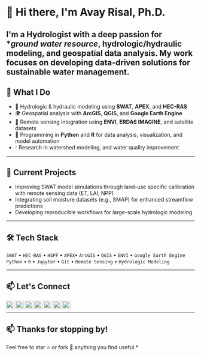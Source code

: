  # 👋 Hi there, I'm Avay Risal, Ph.D.

I'm a Hydrologist with a deep passion for **ground water resource*, **hydrologic/hydraulic modeling**, and **geospatial data analysis**. My work focuses on developing data-driven solutions for sustainable water management.
---

## 💼 What I Do
- 🧪 Hydrologic & hydraulic modeling using **SWAT**, **APEX**, and **HEC-RAS**
- 🌍 Geospatial analysis with **ArcGIS**, **QGIS**, and **Google Earth Engine**
- 📡 Remote sensing integration using **ENVI**, **ERDAS IMAGINE**, and satellite datasets
- 🐍 Programming in **Python** and **R** for data analysis, visualization, and model automation
- 💧 Research in watershed modeling, and water quality improvement

---

## 🔭 Current Projects
- Improving SWAT model simulations through land-use specific calibration with remote sensing data (ET, LAI, NPP)
- Integrating soil moisture datasets (e.g., SMAP) for enhanced streamflow predictions
- Developing reproducible workflows for large-scale hydrologic modeling

---

## 🛠️ Tech Stack
`SWAT` • `HEC-RAS` • `HSPF` • `APEX`• `ArcGIS` • `QGIS` • `ENVI` • `Google Earth Engine`  
`Python` • `R` • `Jupyter` • `Git`  • `Remote Sensing` • `Hydrologic Modeling`

---

## 📫 Let's Connect

<a href="https://scholar.google.co.kr/citations?user=XHexQEoAAAAJ&hl=en">
  <img align="left" alt="TDA's Scholar" width="22px" src="https://cdn.jsdelivr.net/npm/simple-icons@v3/icons/googlescholar.svg" />
</a>

<a href="https://www.linkedin.com/in/avay-risal-ph-d-55711671/">
  <img align="left" alt="TDA's Linkdein" width="22px" src="https://cdn.jsdelivr.net/npm/simple-icons@v3/icons/linkedin.svg" />
</a>

<a href="https://www.researchgate.net/profile/Avay-Risal">
  <img align="left" alt="TDA's ResearchGate" width="22px" src="https://cdn.jsdelivr.net/npm/simple-icons@3.13.0/icons/researchgate.svg" />
</a>

<a href="https://github.com/avay-risal">
  <img align="left" alt="TDA's Github" width="22px" src="https://cdn.jsdelivr.net/npm/simple-icons@v3/icons/github.svg" />
</a>

<a href="https://orcid.org/my-orcid">
  <img align="left" alt="TDA's ORCiD" width="22px" src="https://cdn.jsdelivr.net/npm/simple-icons@3.13.0/icons/orcid.svg" />
</a>

<a href="https://publons.com/wos-op/researcher/1977359/avay-risal/">
  <img align="left" alt="TDA's Publons" width="22px" src="https://cdn.jsdelivr.net/npm/simple-icons@v3/icons/publons.svg" />
</a>

<a href="https://twitter.com/Aavayy"> 
  <img align="left" alt="TDA's Twitter" width="22px" src="https://cdn.jsdelivr.net/npm/simple-icons@v3/icons/twitter.svg" />
</a>
<br/>

------

## 📫 Thanks for stopping by!

Feel free to star ⭐ or fork 🔀 anything you find useful.*
<!---
avay-risal/avay-risal is a ✨ special ✨ repository because its `README.md` (this file) appears on your GitHub profile.
You can click the Preview link to take a look at your changes.
--->
